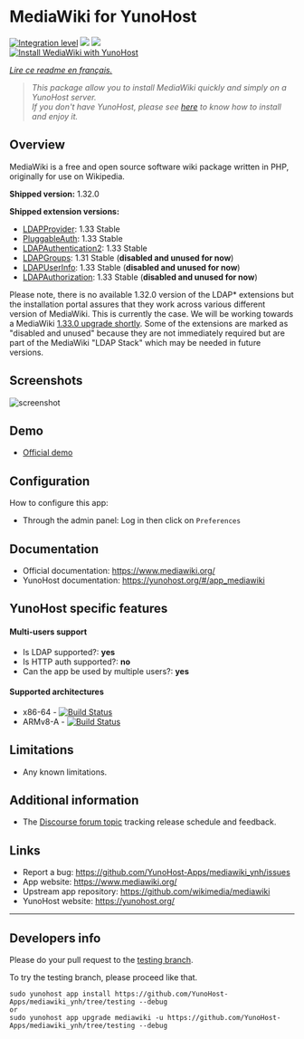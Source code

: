 # MediaWiki for YunoHost

[![Integration level](https://dash.yunohost.org/integration/mediawiki.svg)](https://dash.yunohost.org/appci/app/mediawiki) ![](https://ci-apps.yunohost.org/ci/badges/mediawiki.status.svg) ![](https://ci-apps.yunohost.org/ci/badges/mediawiki.maintain.svg)  
[![Install WediaWiki with YunoHost](https://install-app.yunohost.org/install-with-yunohost.png)](https://install-app.yunohost.org/?app=mediawiki)

*[Lire ce readme en français.](./README_fr.md)*

> *This package allow you to install MediaWiki quickly and simply on a YunoHost server.  
If you don't have YunoHost, please see [here](https://yunohost.org/#/install) to know how to install and enjoy it.*

## Overview

MediaWiki is a free and open source software wiki package written in PHP, originally for use on Wikipedia.

**Shipped version:** 1.32.0

**Shipped extension versions:**
  * [LDAPProvider](https://www.mediawiki.org/wiki/Extension:LDAPProvider): 1.33 Stable
  * [PluggableAuth](https://www.mediawiki.org/wiki/Extension:PluggableAuth): 1.33 Stable
  * [LDAPAuthentication2](https://www.mediawiki.org/wiki/Extension:LDAPAuthentication2): 1.33 Stable
  * [LDAPGroups](https://www.mediawiki.org/wiki/Extension:LDAPGroups): 1.31 Stable (**disabled and unused for now**)
  * [LDAPUserInfo](https://www.mediawiki.org/wiki/Extension:LDAPUserInfo): 1.33 Stable (**disabled and unused for now**)
  * [LDAPAuthorization](https://www.mediawiki.org/wiki/Extension:LDAPAuthorization): 1.33 Stable (**disabled and unused for now**)

Please note, there is no available 1.32.0 version of the LDAP* extensions but the installation portal assures that they work across various different version of MediaWiki. This is currently the case. We will be working towards a MediaWiki [1.33.0 upgrade shortly](https://github.com/YunoHost-Apps/mediawiki_ynh/issues/4). Some of the extensions are marked as "disabled and unused" because they are not immediately required but are part of the MediaWiki "LDAP Stack" which may be needed in future versions.

## Screenshots

![screenshot](sources/images/screenshot.png)

## Demo

* [Official demo](https://www.mediawiki.org/wiki/Project:Sandbox)

## Configuration

How to configure this app:

 * Through the admin panel: Log in then click on `Preferences`

## Documentation

 * Official documentation: https://www.mediawiki.org/
 * YunoHost documentation: https://yunohost.org/#/app_mediawiki

## YunoHost specific features

#### Multi-users support

* Is LDAP supported?: **yes**
* Is HTTP auth supported?: **no**
* Can the app be used by multiple users?: **yes**

#### Supported architectures

* x86-64 - [![Build Status](https://ci-apps.yunohost.org/ci/logs/mediawiki%20%28Community%29.svg)](https://ci-apps.yunohost.org/ci/apps/mediawiki/)
* ARMv8-A - [![Build Status](https://ci-apps-arm.yunohost.org/ci/logs/mediawiki%20%28Community%29.svg)](https://ci-apps-arm.yunohost.org/ci/apps/mediawiki/)

## Limitations

* Any known limitations.

## Additional information

* The [Discourse forum topic](https://forum.yunohost.org/t/community-app-mediawiki-free-software-wiki-package-wikipedia/8588) tracking release schedule and feedback.

## Links

 * Report a bug: https://github.com/YunoHost-Apps/mediawiki_ynh/issues
 * App website: https://www.mediawiki.org/
 * Upstream app repository: https://github.com/wikimedia/mediawiki
 * YunoHost website: https://yunohost.org/

---

Developers info
----------------

Please do your pull request to the [testing branch](https://github.com/YunoHost-Apps/mediawiki_ynh/tree/testing).

To try the testing branch, please proceed like that.
```
sudo yunohost app install https://github.com/YunoHost-Apps/mediawiki_ynh/tree/testing --debug
or
sudo yunohost app upgrade mediawiki -u https://github.com/YunoHost-Apps/mediawiki_ynh/tree/testing --debug
```
